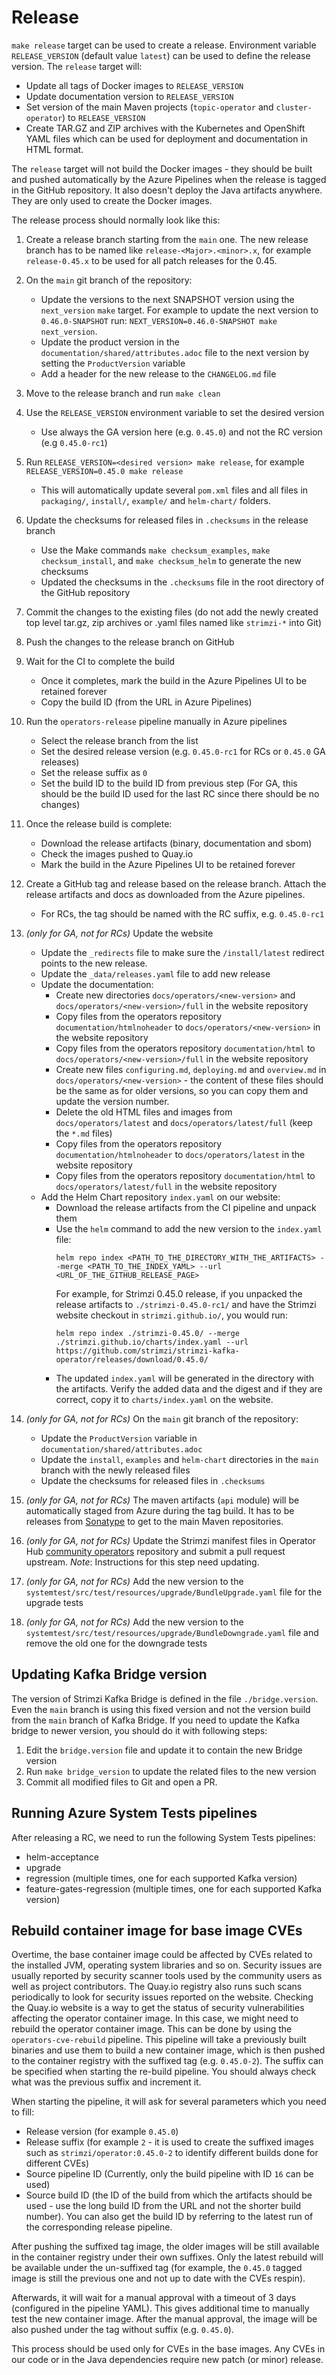 # Release

`make release` target can be used to create a release. Environment variable `RELEASE_VERSION` (default value `latest`) can be used to define the release version. The `release` target will: 
* Update all tags of Docker images to `RELEASE_VERSION` 
* Update documentation version to `RELEASE_VERSION` 
* Set version of the main Maven projects (`topic-operator` and `cluster-operator`) to `RELEASE_VERSION` 
* Create TAR.GZ and ZIP archives with the Kubernetes and OpenShift YAML files which can be used for deployment and documentation in HTML format.
 
The `release` target will not build the Docker images - they should be built and pushed automatically by the Azure Pipelines when the release is tagged in the GitHub repository. It also doesn't deploy the Java artifacts anywhere. They are only used to create the Docker images.

The release process should normally look like this:

1. Create a release branch starting from the `main` one. The new release branch has to be named like `release-<Major>.<minor>.x`, for example `release-0.45.x` to be used for all patch releases for the 0.45.
2. On the `main` git branch of the repository:
   * Update the versions to the next SNAPSHOT version using the `next_version` `make` target. For example to update the next version to `0.46.0-SNAPSHOT` run: `NEXT_VERSION=0.46.0-SNAPSHOT make next_version`.
   * Update the product version in the `documentation/shared/attributes.adoc` file to the next version by setting the `ProductVersion` variable
   * Add a header for the new release to the `CHANGELOG.md` file
3. Move to the release branch and run `make clean`
4. Use the `RELEASE_VERSION` environment variable to set the desired version
   * Use always the GA version here (e.g. `0.45.0`) and not the RC version (e.g `0.45.0-rc1`)
5. Run `RELEASE_VERSION=<desired version> make release`, for example `RELEASE_VERSION=0.45.0 make release`
   * This will automatically update several `pom.xml` files and all files in `packaging/`, `install/`, `example/` and `helm-chart/` folders.
6. Update the checksums for released files in `.checksums` in the release branch
   * Use the Make commands `make checksum_examples`, `make checksum_install`, and `make checksum_helm` to generate the new checksums
   * Updated the checksums in the `.checksums` file in the root directory of the GitHub repository
7. Commit the changes to the existing files (do not add the newly created top level tar.gz, zip archives or .yaml files named like `strimzi-*` into Git)
8. Push the changes to the release branch on GitHub
9. Wait for the CI to complete the build
   * Once it completes, mark the build in the Azure Pipelines UI to be retained forever
   * Copy the build ID (from the URL in Azure Pipelines)
10. Run the `operators-release` pipeline manually in Azure pipelines
    * Select the release branch from the list
    * Set the desired release version (e.g. `0.45.0-rc1` for RCs or `0.45.0` GA releases)
    * Set the release suffix as `0`
    * Set the build ID to the build ID from previous step (For GA, this should be the build ID used for the last RC since there should be no changes)
11. Once the release build is complete:
    * Download the release artifacts (binary, documentation and sbom)
    * Check the images pushed to Quay.io
    * Mark the build in the Azure Pipelines UI to be retained forever
12. Create a GitHub tag and release based on the release branch. Attach the release artifacts and docs as downloaded from the Azure pipelines.
    * For RCs, the tag should be named with the RC suffix, e.g. `0.45.0-rc1`
13. _(only for GA, not for RCs)_ Update the website
    * Update the `_redirects` file to make sure the `/install/latest` redirect points to the new release.
    * Update the `_data/releases.yaml` file to add new release
    * Update the documentation: 
      * Create new directories `docs/operators/<new-version>` and `docs/operators/<new-version>/full` in the website repository
      * Copy files from the operators repository `documentation/htmlnoheader` to `docs/operators/<new-version>` in the website repository
      * Copy files from the operators repository `documentation/html` to `docs/operators/<new-version>/full` in the website repository
      * Create new files `configuring.md`, `deploying.md` and `overview.md` in `docs/operators/<new-version>` - the content of these files should be the same as for older versions, so you can copy them and update the version number.
      * Delete the old HTML files and images from `docs/operators/latest` and `docs/operators/latest/full` (keep the `*.md` files) 
      * Copy files from the operators repository `documentation/htmlnoheader` to `docs/operators/latest` in the website repository
      * Copy files from the operators repository `documentation/html` to `docs/operators/latest/full` in the website repository
    * Add the Helm Chart repository `index.yaml` on our website:
      * Download the release artifacts from the CI pipeline and unpack them
      * Use the `helm` command to add the new version to the `index.yaml` file:
        ```
        helm repo index <PATH_TO_THE_DIRECTORY_WITH_THE_ARTIFACTS> --merge <PATH_TO_THE_INDEX_YAML> --url <URL_OF_THE_GITHUB_RELEASE_PAGE>
        ```
        For example, for Strimzi 0.45.0 release, if you unpacked the release artifacts to `./strimzi-0.45.0-rc1/` and have the Strimzi website checkout in `strimzi.github.io/`, you would run:
        ```
        helm repo index ./strimzi-0.45.0/ --merge ./strimzi.github.io/charts/index.yaml --url https://github.com/strimzi/strimzi-kafka-operator/releases/download/0.45.0/
        ```
      * The updated `index.yaml` will be generated in the directory with the artifacts.
        Verify the added data and the digest and if they are correct, copy it to `charts/index.yaml` on the website. 

14. _(only for GA, not for RCs)_ On the `main` git branch of the repository:
    * Update the `ProductVersion` variable in `documentation/shared/attributes.adoc`
    * Update the `install`, `examples` and `helm-chart` directories in the `main` branch with the newly released files
    * Update the checksums for released files in `.checksums`

15. _(only for GA, not for RCs)_ The maven artifacts (`api` module) will be automatically staged from Azure during the tag build. It has to be releases from [Sonatype](https://oss.sonatype.org/#stagingRepositories) to get to the main Maven repositories.
16. _(only for GA, not for RCs)_ Update the Strimzi manifest files in Operator Hub [community operators](https://github.com/operator-framework/community-operators) repository and submit a pull request upstream. *Note*: Instructions for this step need updating.
17. _(only for GA, not for RCs)_ Add the new version to the `systemtest/src/test/resources/upgrade/BundleUpgrade.yaml` file for the upgrade tests
18. _(only for GA, not for RCs)_ Add the new version to the `systemtest/src/test/resources/upgrade/BundleDowngrade.yaml` file and remove the old one for the downgrade tests

## Updating Kafka Bridge version

The version of Strimzi Kafka Bridge is defined in the file `./bridge.version`.
Even the `main` branch is using this fixed version and not the version build from the `main` branch of Kafka Bridge.
If you need to update the Kafka bridge to newer version, you should do it with following steps:

1. Edit the `bridge.version` file and update it to contain the new Bridge version
2. Run `make bridge_version` to update the related files to the new version
3. Commit all modified files to Git and open a PR.

## Running Azure System Tests pipelines

After releasing a RC, we need to run the following System Tests pipelines:

* helm-acceptance
* upgrade
* regression (multiple times, one for each supported Kafka version)
* feature-gates-regression (multiple times, one for each supported Kafka version)

## Rebuild container image for base image CVEs

Overtime, the base container image could be affected by CVEs related to the installed JVM, operating system libraries and so on.
Security issues are usually reported by security scanner tools used by the community users as well as project contributors.
The Quay.io registry also runs such scans periodically to look for security issues reported on the website.
Checking the Quay.io website is a way to get the status of security vulnerabilities affecting the operator container image.
In this case, we might need to rebuild the operator container image.
This can be done by using the `operators-cve-rebuild` pipeline.
This pipeline will take a previously built binaries and use them to build a new container image, which is then pushed to the container registry with the suffixed tag (e.g. `0.45.0-2`).
The suffix can be specified when starting the re-build pipeline.
You should always check what was the previous suffix and increment it.

When starting the pipeline, it will ask for several parameters which you need to fill:

* Release version (for example `0.45.0`)
* Release suffix (for example `2` - it is used to create the suffixed images such as `strimzi/operator:0.45.0-2` to identify different builds done for different CVEs)
* Source pipeline ID (Currently, only the build pipeline with ID `16` can be used)
* Source build ID (the ID of the build from which the artifacts should be used - use the long build ID from the URL and not the shorter build number). 
  You can also get the build ID by referring to the latest run of the corresponding release pipeline.

After pushing the suffixed tag image, the older images will be still available in the container registry under their own suffixes.
Only the latest rebuild will be available under the un-suffixed tag (for example, the `0.45.0` tagged image is still the previous one and not up to date with the CVEs respin).

Afterwards, it will wait for a manual approval with a timeout of 3 days (configured in the pipeline YAML).
This gives additional time to manually test the new container image.
After the manual approval, the image will be also pushed under the tag without suffix (e.g. `0.45.0`).

This process should be used only for CVEs in the base images.
Any CVEs in our code or in the Java dependencies require new patch (or minor) release.
